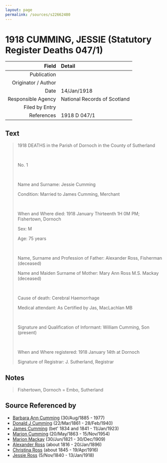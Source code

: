 ```yaml
---
layout: page
permalink: /sources/s22662480
---
```


# 1918 CUMMING, JESSIE (Statutory Register Deaths 047/1)

Field | Detail
---:|:---
Publication | 
Originator / Author | 
Date | 14/Jan/1918
Responsible Agency | National Records of Scotland
Filed by Entry | 
References | 1918 D 047/1

## Text

> 1918 DEATHS in the Parish of Dornoch in the County of Sutherland
>
> <br/>
>
> No. 1
>
> <br/>
>
> Name and Surname: Jessie Cumming
>
> Condition: Married to James Cumming, Merchant
>
> <br/>
>
> When and Where died: 1918 January Thirteenth 1H 0M PM; Fishertown, Dornoch
>
> Sex: M
>
> Age: 75 years
>
> <br/>
>
> Name, Surname and Profession of Father: Alexander Ross, Fisherman (deceased)
>
> Name and Maiden Surname of Mother: Mary Ann Ross M.S. Mackay (deceased)
>
> <br/>
>
> Cause of death: Cerebral Haemorrhage
>
> Medical attendant: As Certified by Jas, MacLachlan MB
>
> <br/>
>
> Signature and Qualification of Informant: William Cumming, Son (present)
>
> <br/>
>
> When and Where registered: 1918 January 14th at Dornoch
>
> Signature of Registrar: J. Sutherland, Registrar
>

## Notes

> Fishertown, Dornoch = Embo, Sutherland
>


## Source Referenced by

* [Barbara Ann Cumming](../people/@57039529@-barbara-ann-cumming-b1885-8-30-d1977.md) (30/Aug/1885 - 1977)
* [Donald J Cumming](../people/@20465544@-donald-j-cumming-b1861-3-22-d1940-2-28.md) (22/Mar/1861 - 28/Feb/1940)
* [James Cumming](../people/@66384942@-james-cumming-b1834~1841-d1923-1-11.md) (bet' 1834 and 1841 - 11/Jan/1923)
* [Marion Cumming](../people/@59851647@-marion-cumming-b1863-5-20-d1954-11-15.md) (20/May/1863 - 15/Nov/1954)
* [Marion Mackay](../people/@78930004@-marion-mackay-b1821-6-30-d1909-12-30.md) (30/Jun/1821 - 30/Dec/1909)
* [Alexander Ross](../people/@81387900@-alexander-ross-b1816-d1896-1-20.md) (about 1816 - 20/Jan/1896)
* [Christina Ross](../people/@81183416@-christina-ross-b1845-d1916-4-19.md) (about 1845 - 19/Apr/1916)
* [Jessie Ross](../people/@60546968@-jessie-ross-b1840-11-5-d1918-1-13.md) (5/Nov/1840 - 13/Jan/1918)
